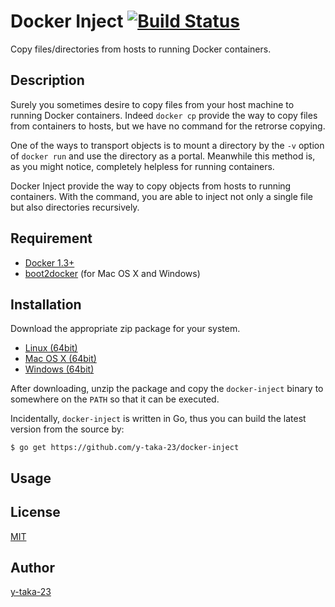 # Docker Inject [![Build Status](https://travis-ci.org/y-taka-23/docker-inject.svg?branch=master)](https://travis-ci.org/y-taka-23/docker-inject)

Copy files/directories from hosts to running Docker containers.

## Description

Surely you sometimes desire to copy files
from your host machine to running Docker containers.
Indeed `docker cp` provide the way to copy files from containers to hosts,
but we have no command for the retrorse copying.

One of the ways to transport objects is to mount a directory
by the `-v` option of `docker run` and use the directory as a portal.
Meanwhile this method is, as you might notice,
completely helpless for running containers.

Docker Inject provide the way to copy objects from hosts to running containers.
With the command, you are able to inject not only a single file
but also directories recursively.

## Requirement

* [Docker 1.3+](https://www.docker.com/)
* [boot2docker](http://boot2docker.io/) (for Mac OS X and Windows)

## Installation

Download the appropriate zip package for your system.

* [Linux (64bit)](https://github.com/y-taka-23/docker-inject/releases/download/v0.1.0/docker-inject_0.1.0_linux_amd64.zip)
* [Mac OS X (64bit)](https://github.com/y-taka-23/docker-inject/releases/download/v0.1.0/docker-inject_0.1.0_darwin_amd64.zip)
* [Windows (64bit)](https://github.com/y-taka-23/docker-inject/releases/download/v0.1.0/docker-inject_0.1.0_windows_amd64.zip)

After downloading, unzip the package and copy the `docker-inject` binary
to somewhere on the `PATH` so that it can be executed.

Incidentally, `docker-inject` is written in Go,
thus you can build the latest version from the source by:

```
$ go get https://github.com/y-taka-23/docker-inject
```

## Usage

## License

[MIT](https://github.com/y-taka-23/docker-inject/blob/master/LICENSE)

## Author

[y-taka-23](https://github.com/y-taka-23)
